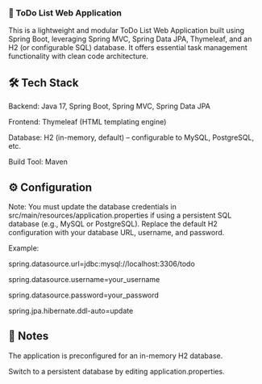 ### 📝 ToDo List Web Application
This is a lightweight and modular ToDo List Web Application built using Spring Boot, leveraging Spring MVC, Spring Data JPA, Thymeleaf, and an H2 (or configurable SQL) database. It offers essential task management functionality with clean code architecture.

## 🛠️ Tech Stack
Backend: Java 17, Spring Boot, Spring MVC, Spring Data JPA

Frontend: Thymeleaf (HTML templating engine)

Database: H2 (in-memory, default) – configurable to MySQL, PostgreSQL, etc.

Build Tool: Maven

## ⚙️ Configuration
Note:
You must update the database credentials in src/main/resources/application.properties if using a persistent SQL database (e.g., MySQL or PostgreSQL). Replace the default H2 configuration with your database URL, username, and password.

Example:

spring.datasource.url=jdbc:mysql://localhost:3306/todo

spring.datasource.username=your_username

spring.datasource.password=your_password

spring.jpa.hibernate.ddl-auto=update

## 📌 Notes
The application is preconfigured for an in-memory H2 database.

Switch to a persistent database by editing application.properties.

